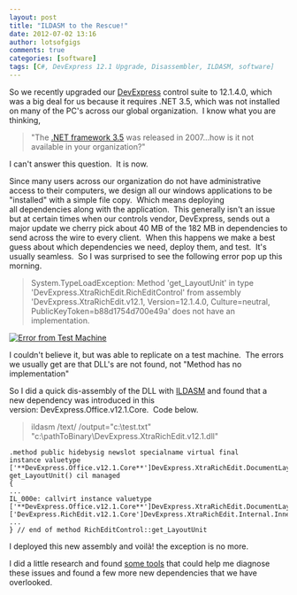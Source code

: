 ```yaml
---
layout: post
title: "ILDASM to the Rescue!"
date: 2012-07-02 13:16
author: lotsofgigs
comments: true
categories: [software]
tags: [C#, DevExpress 12.1 Upgrade, Disassembler, ILDASM, software]
---
```

So we recently upgraded our [DevExpress](http://www.devexpress.com/) control suite to 12.1.4.0, which was a big deal for us because it requires .NET 3.5, which was not installed on many of the PC's across our global organization.  I know what you are thinking,


>"The [.NET framework 3.5](http://en.wikipedia.org/wiki/.NET_Framework_3.5#.NET_Framework_3.5) was released in 2007...how is it not available in your organization?"


I can't answer this question.  It is now.

Since many users across our organization do not have administrative access to their computers, we design all our windows applications to be "installed" with a simple file copy.  Which means deploying all dependencies along with the application.  This generally isn't an issue but at certain times when our controls vendor, DevExpress, sends out a major update we cherry pick about 40 MB of the 182 MB in dependencies to send across the wire to every client.  When this happens we make a best guess about which dependencies we need, deploy them, and test.  It's usually seamless.  So I was surprised to see the following error pop up this morning.


>System.TypeLoadException: Method 'get_LayoutUnit' in type 'DevExpress.XtraRichEdit.RichEditControl' from assembly 'DevExpress.XtraRichEdit.v12.1, Version=12.1.4.0, Culture=neutral, PublicKeyToken=b88d1754d700e49a' does not have an implementation.


<a href="http://lotsofgigs.files.wordpress.com/2012/07/capture.png">![](http://lotsofgigs.files.wordpress.com/2012/07/capture.png?w=300 "Error from Test Machine")</a>

I couldn't believe it, but was able to replicate on a test machine.  The errors we usually get are that DLL's are not found, not "Method has no implementation"

So I did a quick dis-assembly of the DLL with [ILDASM](http://msdn.microsoft.com/en-us/library/f7dy01k1(v=vs.80).aspx) and found that a new dependency was introduced in this version: DevExpress.Office.v12.1.Core.  Code below.


>ildasm /text/ /output="c:\test.txt" "c:\pathToBinary\DevExpress.XtraRichEdit.v12.1.dll"

~~~~~~~~
.method public hidebysig newslot specialname virtual final
instance valuetype ['**DevExpress.Office.v12.1.Core**']DevExpress.XtraRichEdit.DocumentLayoutUnit
get_LayoutUnit() cil managed
{
...
IL_000e: callvirt instance valuetype ['**DevExpress.Office.v12.1.Core**']DevExpress.XtraRichEdit.DocumentLayoutUnit ['DevExpress.RichEdit.v12.1.Core']DevExpress.XtraRichEdit.Internal.InnerRichEditDocumentServer::get_LayoutUnit()
...
} // end of method RichEditControl::get_LayoutUnit
~~~~~~~~

I deployed this new assembly and voilà! the exception is no more.

I did a little research and found [some tools](http://www.codeproject.com/Articles/246858/Depends4Net-Part-1) that could help me diagnose these issues and found a few more new dependencies that we have overlooked.
